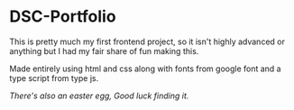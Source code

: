 # DSC-Portfolio

This is pretty much my first frontend project, so it isn't highly advanced or anything but I had my fair share of fun making this.

Made entirely using html and css along with fonts from google font and a type script from type js.

*There's also an easter egg, Good luck finding it.*
